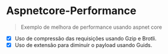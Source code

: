 # Aspnetcore-Performance
> Exemplo de melhora de performance usando aspnet core
  - [x] Uso de compressão das requisições usando Gzip e Brotli.
  - [x] Uso de extensão para diminuir o payload usando Guids.
